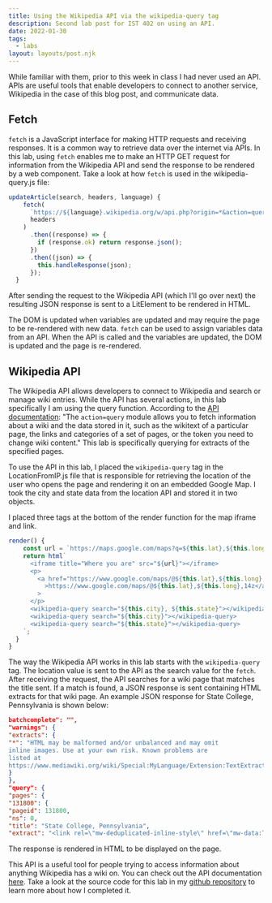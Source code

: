 ```yaml
---
title: Using the Wikipedia API via the wikipedia-query tag
description: Second lab post for IST 402 on using an API.
date: 2022-01-30
tags:
  - labs
layout: layouts/post.njk
---
```

While familiar with them, prior to this week in class I had never used an API. APIs are useful tools that enable developers to connect to another service, Wikipedia in the case of this blog post, and communicate data. 

## Fetch
`fetch` is a JavaScript interface for making HTTP requests and receiving responses. It is a common way to retrieve data over the internet via APIs. In this lab, using `fetch` enables me to make an HTTP GET request for information from the Wikipedia API and send the response to be rendered by a web component. Take a look at how `fetch` is used in the wikipedia-query.js file:

```js
updateArticle(search, headers, language) {
    fetch(
      `https://${language}.wikipedia.org/w/api.php?origin=*&action=query&titles=${search}&prop=extracts&format=json`,
      headers
    )
      .then((response) => {
        if (response.ok) return response.json();
      })
      .then((json) => {
        this.handleResponse(json);
      });
  }
```
After sending the request to the Wikipedia API (which I'll go over next) the resulting JSON response is sent to a LitElement to be rendered in HTML. 

The DOM is updated when variables are updated and may require the page to be re-rendered with new data. `fetch` can be used to assign variables data from an API. When the API is called and the variables are updated, the DOM is updated and the page is re-rendered. 

## Wikipedia API
The Wikipedia API allows developers to connect to Wikipedia and search or manage wiki entries. While the API has several actions, in this lab specifically I am using the query function. According to the [API documentation](https://www.mediawiki.org/wiki/API:Query): "The `action=query` module allows you to fetch information about a wiki and the data stored in it, such as the wikitext of a particular page, the links and categories of a set of pages, or the token you need to change wiki content." This lab is specifically querying for extracts of the specified pages. 

To use the API in this lab, I placed the `wikipedia-query` tag in the LocationFromIP.js file that is responsible for retrieving the location of the user who opens the page and rendering it on an embedded Google Map. I took the city and state data from the location API and stored it in two objects. 

I placed three tags at the bottom of the render function for the map iframe and link. 

```js
render() {
    const url = `https://maps.google.com/maps?q=${this.lat},${this.long}&t=&z=15&ie=UTF8&iwloc=&output=embed`;
    return html`
      <iframe title="Where you are" src="${url}"></iframe>
      <p>
        <a href="https://www.google.com/maps/@${this.lat},${this.long},14z"
          >https://www.google.com/maps/@${this.lat},${this.long},14z</a
        >
      </p>
      <wikipedia-query search="${this.city}, ${this.state}"></wikipedia-query>
      <wikipedia-query search="${this.city}"></wikipedia-query>
      <wikipedia-query search="${this.state}"></wikipedia-query>
    `;
  }
}
```
The way the Wikipedia API works in this lab starts with the `wikipedia-query` tag. The location value is sent to the API as the search value for the `fetch`. After receiving the request, the API searches for a wiki page that matches the title sent. If a match is found, a JSON response is sent containing HTML extracts for that wiki page. An example JSON response for State College, Pennsylvania is shown below:

```json
batchcomplete": "",
"warnings": {
"extracts": {
"*": "HTML may be malformed and/or unbalanced and may omit 
inline images. Use at your own risk. Known problems are 
listed at 
https://www.mediawiki.org/wiki/Special:MyLanguage/Extension:TextExtracts#Caveats."
}
},
"query": {
"pages": {
"131800": {
"pageid": 131800,
"ns": 0,
"title": "State College, Pennsylvania",
"extract": "<link rel=\"mw-deduplicated-inline-style\" href=\"mw-data:TemplateStyles:r1033289096\">\n<p class=\"mw-empty-elt\">\n</p>\n<p><b>State College</b> is a home rule municipality in Centre County in the Commonwealth of Pennsylvania.  It is a college town, dominated economically and demographically by the presence of the University Park campus of the Pennsylvania State University (Penn State).\n</p><p>State College is the largest designated borough in Pennsylvania. It is the principal borough of the six municipalities that make up the State College area, the largest settlement in Centre County and one of the principal cities of the greater State College-DuBois Combined Statistical Area with a combined population of 236,577 as of the 2010 United States Census. In the 2010 census, the borough population was 42,034 with approximately 105,000 living in the borough plus the surrounding townships often referred to locally as the \"Centre Region.\" Many of these Centre Region communities also carry a \"State College, PA\" address although they are not part of the borough of State College.  \"Happy Valley\" and \"Lion Country\" are other terms used to identify the State College area including the borough as well as the townships of College, Harris, Patton, and Ferguson.\n</p>\n\n\n<h2><span id=\"History\">History</span></h2>\n<p>State College evolved from a village to a town to serve the needs of the Pennsylvania State College, founded as the Farmers' High School of Pennsylvania in 1855. State College was incorporated as a borough on August 29, 1896, and has grown with the college, which was renamed The Pennsylvania State University in 1953.\n</p><p>In 1973 State College adopted a home rule charter which took effect in 1976; since then, it has not been governed by the state's Borough Code, although it retains \"Borough of State College\" as its official name.\n</p><p>The university has a post office address of University Park, Pennsylvania. When Penn State changed its name from College to University in 1953, its president, Milton S. Eisenhower, sought to persuade the town to change its name as well. A referendum failed to yield a majority for any of the choices for a new name, and so the town remains State College. After this, Penn State requested a new name for its on-campus post office in the HUB-Robeson Center from the U.S. Post Office Department. The post office, which has since moved across an alley to the McAllister Building, is the official home of ZIP code 16802 (University Park)...
```
The response is rendered in HTML to be displayed on the page.

This API is a useful tool for people trying to access information about anything Wikipedia has a wiki on. You can check out the API documentation [here](https://en.wikipedia.org/w/api.php). Take a look at the source code for this lab in my [github repository](https://github.com/jforcina20/ip-project/blob/master/src/LocationFromIP.js) to learn more about how I completed it.